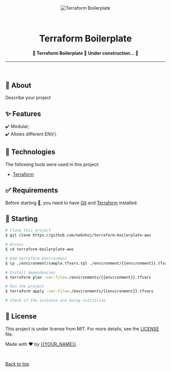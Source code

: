 <div align="center" id="top"> 
  <img src="./.github/app.gif" alt="Terraform Boilerplate" />

  &#xa0;

  <!-- <a href="https://bciinfra.netlify.app">Demo</a> -->
</div>

<h1 align="center">Terraform Boilerplate</h1>

<!-- Status -->

<h4 align="center"> 
	🚧  Terraform Boilerplate 🚀 Under construction...  🚧
</h4> 
<hr>
<br>

## :dart: About ##

Describe your project

## :sparkles: Features ##

:heavy_check_mark: Modular;\
:heavy_check_mark: Allows different ENV;\

## :rocket: Technologies ##

The following tools were used in this project:

- [Terraform](https://expo.io/)

## :white_check_mark: Requirements ##

Before starting :checkered_flag:, you need to have [Git](https://git-scm.com) and [Terraform](https://developer.hashicorp.com/terraform?product_intent=terraform) installed.

## :checkered_flag: Starting ##

```bash
# Clone this project
$ git clone https://github.com/nebnhoj/terraform-boilerplate-aws

# Access
$ cd terraform-boilerplate-aws

# Add terraform Environment
$ cp ./environment/sample.tfvars.tpl ./environment/{{environment}}.tfvars

# Install dependencies
$ terraform plan -var-file=./environments/{{environment}}.tfvars

# Run the project
$ terraform apply -var-file=./environments/{{environment}}.tfvars

# Check if the instance are being initialize
```

## :memo: License ##

This project is under license from MIT. For more details, see the [LICENSE](LICENSE.md) file.


Made with :heart: by <a href="https://github.com/{{YOUR_GITHUB_USERNAME}}" target="_blank">{{YOUR_NAME}}</a>

&#xa0;

<a href="#top">Back to top</a>

